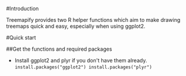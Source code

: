 #Introduction

Treemapify provides two R helper functions which aim to make drawing treemaps quick and easy, especially when using ggplot2.

#Quick start

##Get the functions and required packages

- Install ggplot2 and plyr if you don't have them already.
`install.packages("ggplot2")
install.packages("plyr")`
